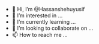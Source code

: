 - 👋 Hi, I’m @Hassanshehuyusif
- 👀 I’m interested in ...
- 🌱 I’m currently learning ...
- 💞️ I’m looking to collaborate on ...
- 📫 How to reach me ...

<!---
Hassanshehuyusif/Hassanshehuyusif is a ✨ special ✨ repository because its `README.md` (this file) appears on your GitHub profile.
You can click the Preview link to take a look at your changes.
--->
